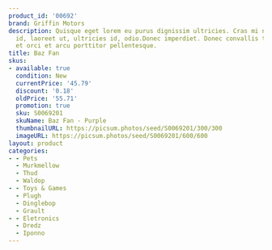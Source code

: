 ```yaml
---
product_id: '00692'
brand: Griffin Motors
description: Quisque eget lorem eu purus dignissim ultricies. Cras mi nulla, rhoncus
  id, laoreet ut, ultricies id, odio.Donec imperdiet. Donec convallis tincidunt urna.Suspendisse
  et orci et arcu porttitor pellentesque.
title: Baz Fan
skus:
- available: true
  condition: New
  currentPrice: '45.79'
  discount: '0.18'
  oldPrice: '55.71'
  promotion: true
  sku: S0069201
  skuName: Baz Fan - Purple
  thumbnailURL: https://picsum.photos/seed/S0069201/300/300
  imageURL: https://picsum.photos/seed/S0069201/600/600
layout: product
categories:
- - Pets
  - Murkmellow
  - Thud
  - Waldop
- - Toys & Games
  - Plugh
  - Dinglebop
  - Grault
- - Eletronics
  - Dredz
  - Iponno
---
```

